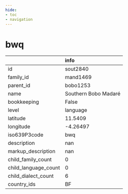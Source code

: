 ```yaml
---
hide:
- toc
- navigation
---
```

# bwq
|                      | info                 |
|:---------------------|:---------------------|
| id                   | sout2840             |
| family_id            | mand1469             |
| parent_id            | bobo1253             |
| name                 | Southern Bobo Madaré |
| bookkeeping          | False                |
| level                | language             |
| latitude             | 11.5409              |
| longitude            | -4.26497             |
| iso639P3code         | bwq                  |
| description          | nan                  |
| markup_description   | nan                  |
| child_family_count   | 0                    |
| child_language_count | 0                    |
| child_dialect_count  | 6                    |
| country_ids          | BF                   |